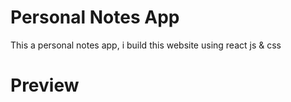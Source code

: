 # Personal Notes App

This a personal notes app, i build this website using react js & css

# Preview
